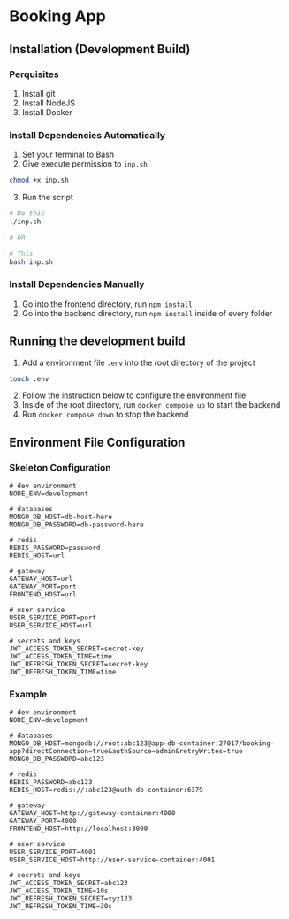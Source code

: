 # Booking App

## Installation (Development Build)

### Perquisites
1. Install git
2. Install NodeJS
3. Install Docker

### Install Dependencies Automatically
1. Set your terminal to Bash
2. Give execute permission to `inp.sh`
```bash
chmod +x inp.sh
```
3. Run the script
```bash
# Do this
./inp.sh

# OR

# This
bash inp.sh
```
### Install Dependencies Manually
1. Go into the frontend directory, run `npm install`
2. Go into the backend directory, run `npm install` inside of every folder

## Running the development build
1. Add a environment file `.env` into the root directory of the project
```bash
touch .env
```
2. Follow the instruction below to configure the environment file
3. Inside of the root directory, run `docker compose up` to start the backend
4. Run `docker compose down` to stop the backend

## Environment File Configuration

### Skeleton Configuration
```
# dev environment
NODE_ENV=development

# databases
MONGO_DB_HOST=db-host-here
MONGO_DB_PASSWORD=db-password-here

# redis
REDIS_PASSWORD=password
REDIS_HOST=url

# gateway
GATEWAY_HOST=url
GATEWAY_PORT=port
FRONTEND_HOST=url

# user service
USER_SERVICE_PORT=port
USER_SERVICE_HOST=url

# secrets and keys
JWT_ACCESS_TOKEN_SECRET=secret-key
JWT_ACCESS_TOKEN_TIME=time
JWT_REFRESH_TOKEN_SECRET=secret-key
JWT_REFRESH_TOKEN_TIME=time
```

### Example
```
# dev environment
NODE_ENV=development

# databases
MONGO_DB_HOST=mongodb://root:abc123@app-db-container:27017/booking-app?directConnection=true&authSource=admin&retryWrites=true
MONGO_DB_PASSWORD=abc123

# redis
REDIS_PASSWORD=abc123
REDIS_HOST=redis://:abc123@auth-db-container:6379

# gateway
GATEWAY_HOST=http://gateway-container:4000
GATEWAY_PORT=4000
FRONTEND_HOST=http://localhost:3000

# user service
USER_SERVICE_PORT=4001
USER_SERVICE_HOST=http://user-service-container:4001

# secrets and keys
JWT_ACCESS_TOKEN_SECRET=abc123
JWT_ACCESS_TOKEN_TIME=10s
JWT_REFRESH_TOKEN_SECRET=xyz123
JWT_REFRESH_TOKEN_TIME=30s
```

